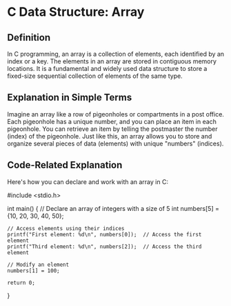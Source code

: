 # C Data Structure: Array

## Definition
In C programming, an array is a collection of elements, each identified by an index or a key. The elements in an array are stored in contiguous memory locations. It is a fundamental and widely used data structure to store a fixed-size sequential collection of elements of the same type.

## Explanation in Simple Terms
Imagine an array like a row of pigeonholes or compartments in a post office. Each pigeonhole has a unique number, and you can place an item in each pigeonhole. You can retrieve an item by telling the postmaster the number (index) of the pigeonhole. Just like this, an array allows you to store and organize several pieces of data (elements) with unique "numbers" (indices).

## Code-Related Explanation
Here's how you can declare and work with an array in C:

#include <stdio.h>

int main() {
    // Declare an array of integers with a size of 5
    int numbers[5] = {10, 20, 30, 40, 50};

    // Access elements using their indices
    printf("First element: %d\n", numbers[0]);  // Access the first element
    printf("Third element: %d\n", numbers[2]);  // Access the third element

    // Modify an element
    numbers[1] = 100;

    return 0;
}
